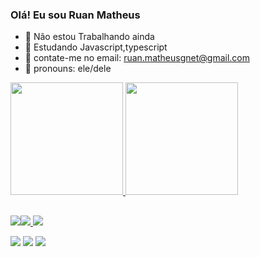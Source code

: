 ### Olá! Eu sou Ruan Matheus

- 🔭 Não estou Trabalhando ainda
- 🌱 Estudando Javascript,typescript 
- 👯 contate-me no email: ruan.matheusgnet@gmail.com
- 🤔 pronouns: ele/dele 

<div> 
  <a href="https://github.com/mizure04k">
  <img height="180cm" src="https://github-readme-stats.vercel.app/api?username=mizure04k&show_icons=true&theme=dark&include_all_commits=true&count_private=true"/>
  <img height="180cm" src="https://github-readme-stats.vercel.app/api/top-langs/?username=mizure04k&layout=compact&langs_count=16&theme=dark"/>
   


  </div>
  
   ##
  
  <div>
    <a href="https://instagram.com/mizurex5" target="_blank"><img src="https://img.shields.io/badge/Instagram-%23E440eF?style=for-the-badge&logo=instagram&logoColor=white"
    <a href="https://discord.gg/mizurekkkkkk04#3719" target="_blank"><img src="https://img.shields.io/badge/Discord-7289DA?style=for-the-badge&logo=Discord&logoColor=white" target="_blank">
    </a>
      <a href="mailto:ruan.matheusgnet@gmail.com"><img src="https://img.shields.io/badge/Gmail-%23333?style=for-the-badge&logo=gmail&logoColor=white" target="_blank"></a>

  <img src="https://img.icons8.com/color/48/000000/html-5--v1.png"/> <img src="https://img.icons8.com/color/48/000000/css3.png"/>
<img src="https://img.icons8.com/color/48/000000/javascript.png"/>
 


    
                                                                      
  </div>
